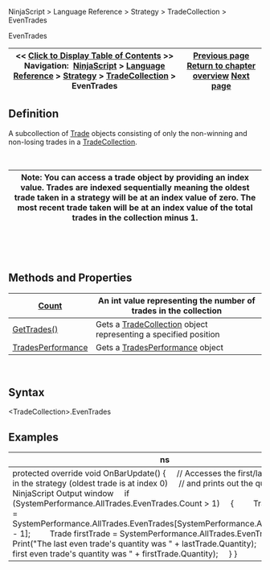 ﻿


NinjaScript \> Language Reference \> Strategy \> TradeCollection \> EvenTrades






















EvenTrades







| \<\< [Click to Display Table of Contents](eventrades.md) \>\> **Navigation:**     [NinjaScript](ninjascript.md) \> [Language Reference](language_reference_wip.md) \> [Strategy](strategy.md) \> [TradeCollection](tradecollection.md) \> EvenTrades | [Previous page](tradecollection_tradescount.md) [Return to chapter overview](tradecollection.md) [Next page](gettrades.md) |
| --- | --- |











## Definition


A subcollection of [Trade](trade.md) objects consisting of only the non\-winning and non\-losing trades in a [TradeCollection](tradecollection.md). 


 




| Note: You can access a trade object by providing an index value. Trades are indexed sequentially meaning the oldest trade taken in a strategy will be at an index value of zero. The most recent trade taken will be at an index value of the total trades in the collection minus 1\. |
| --- |



 


 


## Methods and Properties




| [Count](tradecollection_tradescount.md) | An int value representing the number of trades in the collection |
| --- | --- |
| [GetTrades()](gettrades.md) | Gets a [TradeCollection](tradecollection.md) object representing a specified position |
| [TradesPerformance](tradesperformance.md) | Gets a [TradesPerformance](tradesperformance.md) object |



 


## Syntax
\<TradeCollection\>.EvenTrades


## 


## Examples




| ns |
| --- |
| protected override void OnBarUpdate() {      // Accesses the first/last losing trade in the strategy (oldest trade is at index 0\)      // and prints out the quantity NinjaScript Output window      if (SystemPerformance.AllTrades.EvenTrades.Count \> 1)      {          Trade lastTrade \= SystemPerformance.AllTrades.EvenTrades\[SystemPerformance.AllTrades.Count \- 1];          Trade firstTrade \= SystemPerformance.AllTrades.EvenTrades\[0];            Print("The last even trade's quantity was " \+ lastTrade.Quantity);          Print("The first even trade's quantity was " \+ firstTrade.Quantity);      } } |









